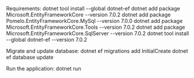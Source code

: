 Requirements:
dotnet tool install --global dotnet-ef
dotnet add package Microsoft.EntityFrameworkCore --version 7.0.2
dotnet add package Pomelo.EntityFrameworkCore.MySql --version 7.0.0
dotnet add package Microsoft.EntityFrameworkCore.Tools --version 7.0.2
dotnet add package Microsoft.EntityFrameworkCore.SqlServer --version 7.0.2
dotnet tool install --global dotnet-ef --version 7.0.2

Migrate and update database:
dotnet ef migrations add InitialCreate
dotnet ef database update

Run the application:
dotnet run